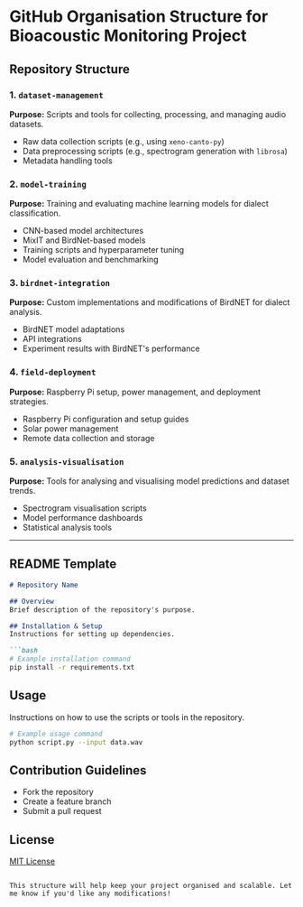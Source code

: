 # GitHub Organisation Structure for Bioacoustic Monitoring Project

## Repository Structure

### 1. `dataset-management`
   **Purpose:** Scripts and tools for collecting, processing, and managing audio datasets.
   - Raw data collection scripts (e.g., using `xeno-canto-py`)
   - Data preprocessing scripts (e.g., spectrogram generation with `librosa`)
   - Metadata handling tools

### 2. `model-training`
   **Purpose:** Training and evaluating machine learning models for dialect classification.
   - CNN-based model architectures
   - MixIT and BirdNet-based models
   - Training scripts and hyperparameter tuning
   - Model evaluation and benchmarking

### 3. `birdnet-integration`
   **Purpose:** Custom implementations and modifications of BirdNET for dialect analysis.
   - BirdNET model adaptations
   - API integrations
   - Experiment results with BirdNET's performance

### 4. `field-deployment`
   **Purpose:** Raspberry Pi setup, power management, and deployment strategies.
   - Raspberry Pi configuration and setup guides
   - Solar power management
   - Remote data collection and storage

### 5. `analysis-visualisation`
   **Purpose:** Tools for analysing and visualising model predictions and dataset trends.
   - Spectrogram visualisation scripts
   - Model performance dashboards
   - Statistical analysis tools

---

## README Template

```markdown
# Repository Name

## Overview
Brief description of the repository's purpose.

## Installation & Setup
Instructions for setting up dependencies.

```bash
# Example installation command
pip install -r requirements.txt
```

## Usage
Instructions on how to use the scripts or tools in the repository.

```bash
# Example usage command
python script.py --input data.wav
```

## Contribution Guidelines
- Fork the repository
- Create a feature branch
- Submit a pull request

## License
[MIT License](LICENSE)
```

This structure will help keep your project organised and scalable. Let me know if you'd like any modifications!

